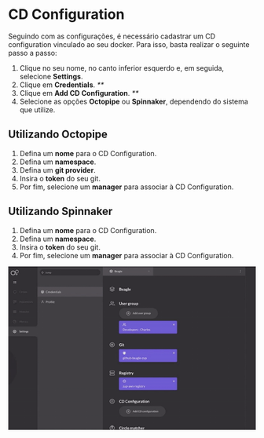 # CD Configuration

Seguindo com as configurações, é necessário cadastrar um CD configuration vinculado ao seu docker. Para isso, basta realizar o seguinte passo a passo:

1. Clique no seu nome, no canto inferior esquerdo e, em seguida, selecione **Settings**.
2. Clique em **Credentials**. _\*\*_
3. Clique em **Add CD Configuration**. _\*\*_
4. Selecione as opções **Octopipe** ou **Spinnaker**, dependendo do sistema que utilize.

## Utilizando Octopipe

1. Defina um **nome** para o CD Configuration.
2. Defina um **namespace**.
3. Defina um **git provider**.
4. Insira o **token** do seu git. 
5. Por fim, selecione um **manager** para associar à CD Configuration. 

## Utilizando Spinnaker

1. Defina um **nome** para o CD Configuration.
2. Defina um **namespace**.
3. Insira o **token** do seu git. 
4. Por fim, selecione um **manager** para associar à CD Configuration. 

![](../../.gitbook/assets/cd-configuration-2%20%281%29.gif)

